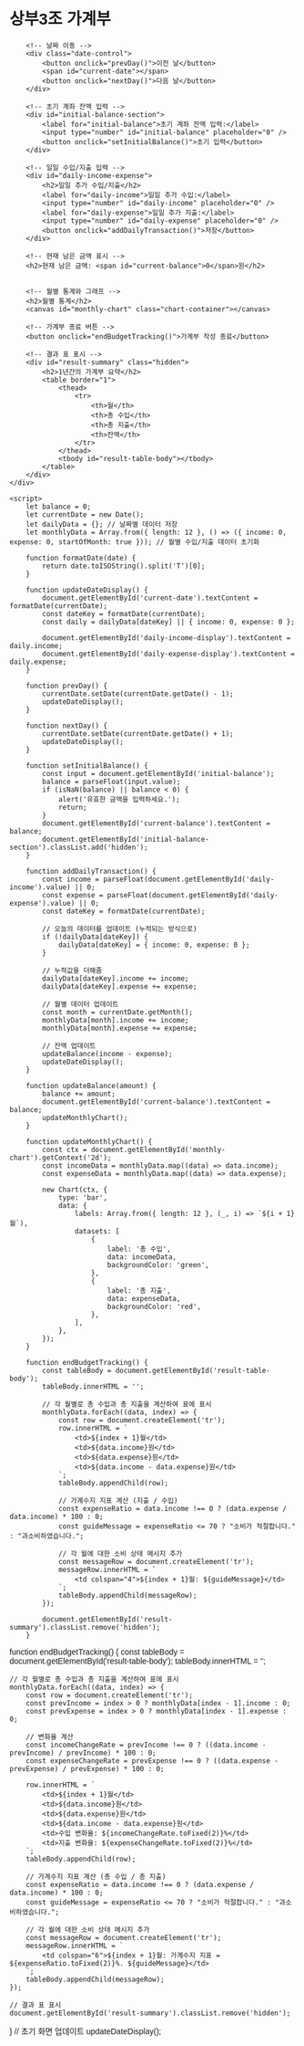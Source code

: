 <!DOCTYPE html>
<html lang="en">
<head>
    <meta charset="UTF-8">
    <meta name="viewport" content="width=device-width, initial-scale=1.0">
    <title>상부3조 가계부 웹사이트</title>
    <link rel="stylesheet" href="https://cdnjs.cloudflare.com/ajax/libs/Chart.js/4.0.1/chart.min.css">
    <script src="https://cdnjs.cloudflare.com/ajax/libs/Chart.js/4.0.1/chart.min.js"></script>
    <style>
        body {
            font-family: Arial, sans-serif;
            margin: 0;
            padding: 20px;
        }
        .container {
            max-width: 800px;
            margin: auto;
        }
        .hidden {
            display: none;
        }
        .chart-container {
            margin-top: 20px;
        }
        .date-control {
            margin-top: 10px;
        }
    </style>
</head>
<body>
    <div class="container">
        <h1>상부3조 가계부</h1>

        <!-- 날짜 이동 -->
        <div class="date-control">
            <button onclick="prevDay()">이전 날</button>
            <span id="current-date"></span>
            <button onclick="nextDay()">다음 날</button>
        </div>

        <!-- 초기 계좌 잔액 입력 -->
        <div id="initial-balance-section">
            <label for="initial-balance">초기 계좌 잔액 입력:</label>
            <input type="number" id="initial-balance" placeholder="0" />
            <button onclick="setInitialBalance()">초기 입력</button>
        </div>

        <!-- 일일 수입/지출 입력 -->
        <div id="daily-income-expense">
            <h2>일일 추가 수입/지출</h2>
            <label for="daily-income">일일 추가 수입:</label>
            <input type="number" id="daily-income" placeholder="0" />
            <label for="daily-expense">일일 추가 지출:</label>
            <input type="number" id="daily-expense" placeholder="0" />
            <button onclick="addDailyTransaction()">저장</button>
        </div>

        <!-- 현재 남은 금액 표시 -->
        <h2>현재 남은 금액: <span id="current-balance">0</span>원</h2>


        <!-- 월별 통계와 그래프 -->
        <h2>월별 통계</h2>
        <canvas id="monthly-chart" class="chart-container"></canvas>

        <!-- 가계부 종료 버튼 -->
        <button onclick="endBudgetTracking()">가계부 작성 종료</button>

        <!-- 결과 표 표시 -->
        <div id="result-summary" class="hidden">
            <h2>1년간의 가계부 요약</h2>
            <table border="1">
                <thead>
                    <tr>
                        <th>월</th>
                        <th>총 수입</th>
                        <th>총 지출</th>
                        <th>잔액</th>
                    </tr>
                </thead>
                <tbody id="result-table-body"></tbody>
            </table>
        </div>
    </div>

    <script>
        let balance = 0;
        let currentDate = new Date();
        let dailyData = {}; // 날짜별 데이터 저장
        let monthlyData = Array.from({ length: 12 }, () => ({ income: 0, expense: 0, startOfMonth: true })); // 월별 수입/지출 데이터 초기화

        function formatDate(date) {
            return date.toISOString().split('T')[0];
        }

        function updateDateDisplay() {
            document.getElementById('current-date').textContent = formatDate(currentDate);
            const dateKey = formatDate(currentDate);
            const daily = dailyData[dateKey] || { income: 0, expense: 0 };

            document.getElementById('daily-income-display').textContent = daily.income;
            document.getElementById('daily-expense-display').textContent = daily.expense;
        }

        function prevDay() {
            currentDate.setDate(currentDate.getDate() - 1);
            updateDateDisplay();
        }

        function nextDay() {
            currentDate.setDate(currentDate.getDate() + 1);
            updateDateDisplay();
        }

        function setInitialBalance() {
            const input = document.getElementById('initial-balance');
            balance = parseFloat(input.value);
            if (isNaN(balance) || balance < 0) {
                alert('유효한 금액을 입력하세요.');
                return;
            }
            document.getElementById('current-balance').textContent = balance;
            document.getElementById('initial-balance-section').classList.add('hidden');
        }

        function addDailyTransaction() {
            const income = parseFloat(document.getElementById('daily-income').value) || 0;
            const expense = parseFloat(document.getElementById('daily-expense').value) || 0;
            const dateKey = formatDate(currentDate);

            // 오늘의 데이터를 업데이트 (누적되는 방식으로)
            if (!dailyData[dateKey]) {
                dailyData[dateKey] = { income: 0, expense: 0 };
            }

            // 누적값을 더해줌
            dailyData[dateKey].income += income;
            dailyData[dateKey].expense += expense;

            // 월별 데이터 업데이트
            const month = currentDate.getMonth();
            monthlyData[month].income += income;
            monthlyData[month].expense += expense;

            // 잔액 업데이트
            updateBalance(income - expense);
            updateDateDisplay();
        }

        function updateBalance(amount) {
            balance += amount;
            document.getElementById('current-balance').textContent = balance;
            updateMonthlyChart();
        }

        function updateMonthlyChart() {
            const ctx = document.getElementById('monthly-chart').getContext('2d');
            const incomeData = monthlyData.map((data) => data.income);
            const expenseData = monthlyData.map((data) => data.expense);

            new Chart(ctx, {
                type: 'bar',
                data: {
                    labels: Array.from({ length: 12 }, (_, i) => `${i + 1}월`),
                    datasets: [
                        {
                            label: '총 수입',
                            data: incomeData,
                            backgroundColor: 'green',
                        },
                        {
                            label: '총 지출',
                            data: expenseData,
                            backgroundColor: 'red',
                        },
                    ],
                },
            });
        }

        function endBudgetTracking() {
            const tableBody = document.getElementById('result-table-body');
            tableBody.innerHTML = '';

            // 각 월별로 총 수입과 총 지출을 계산하여 표에 표시
            monthlyData.forEach((data, index) => {
                const row = document.createElement('tr');
                row.innerHTML = `
                    <td>${index + 1}월</td>
                    <td>${data.income}원</td>
                    <td>${data.expense}원</td>
                    <td>${data.income - data.expense}원</td>
                `;
                tableBody.appendChild(row);

                // 가계수지 지표 계산 (지출 / 수입)
                const expenseRatio = data.income !== 0 ? (data.expense / data.income) * 100 : 0;
                const guideMessage = expenseRatio <= 70 ? "소비가 적절합니다." : "과소비하였습니다.";

                // 각 월에 대한 소비 상태 메시지 추가
                const messageRow = document.createElement('tr');
                messageRow.innerHTML = `
                    <td colspan="4">${index + 1}월: ${guideMessage}</td>
                `;
                tableBody.appendChild(messageRow);
            });

            document.getElementById('result-summary').classList.remove('hidden');
        }

function endBudgetTracking() {
    const tableBody = document.getElementById('result-table-body');
    tableBody.innerHTML = '';

    // 각 월별로 총 수입과 총 지출을 계산하여 표에 표시
    monthlyData.forEach((data, index) => {
        const row = document.createElement('tr');
        const prevIncome = index > 0 ? monthlyData[index - 1].income : 0;
        const prevExpense = index > 0 ? monthlyData[index - 1].expense : 0;

        // 변화율 계산
        const incomeChangeRate = prevIncome !== 0 ? ((data.income - prevIncome) / prevIncome) * 100 : 0;
        const expenseChangeRate = prevExpense !== 0 ? ((data.expense - prevExpense) / prevExpense) * 100 : 0;

        row.innerHTML = `
            <td>${index + 1}월</td>
            <td>${data.income}원</td>
            <td>${data.expense}원</td>
            <td>${data.income - data.expense}원</td>
            <td>수입 변화율: ${incomeChangeRate.toFixed(2)}%</td>
            <td>지출 변화율: ${expenseChangeRate.toFixed(2)}%</td>
        `;
        tableBody.appendChild(row);

        // 가계수지 지표 계산 (총 수입 / 총 지출)
        const expenseRatio = data.income !== 0 ? (data.expense / data.income) * 100 : 0;
        const guideMessage = expenseRatio <= 70 ? "소비가 적절합니다." : "과소비하였습니다.";

        // 각 월에 대한 소비 상태 메시지 추가
        const messageRow = document.createElement('tr');
        messageRow.innerHTML = `
            <td colspan="6">${index + 1}월: 가계수지 지표 = ${expenseRatio.toFixed(2)}%. ${guideMessage}</td>
        `;
        tableBody.appendChild(messageRow);
    });

    // 결과 표 표시
    document.getElementById('result-summary').classList.remove('hidden');
}
        // 초기 화면 업데이트
        updateDateDisplay();
    </script>
</body>
</html>

